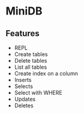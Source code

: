 # MiniDB

## Features

- REPL
- Create tables
- Delete tables
- List all tables
- Create index on a column
- Inserts
- Selects
- Select with WHERE
- Updates
- Deletes
